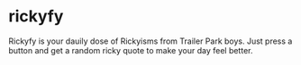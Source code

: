 # rickyfy

Rickyfy is your dauily dose of Rickyisms from Trailer Park boys. Just press a button and get a random ricky quote to make your day feel better.
